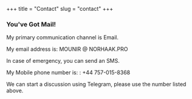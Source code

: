 +++
title = "Contact"
slug = "contact"
+++

### You've Got Mail!

My primary communication channel is Email.

My email address is: MOUNIR @ NORHAAK.PRO

In case of emergency, you can send an SMS.

My Mobile phone number is: : +44 757-015-8368

We can start a discussion using Telegram, please use the number listed above.
